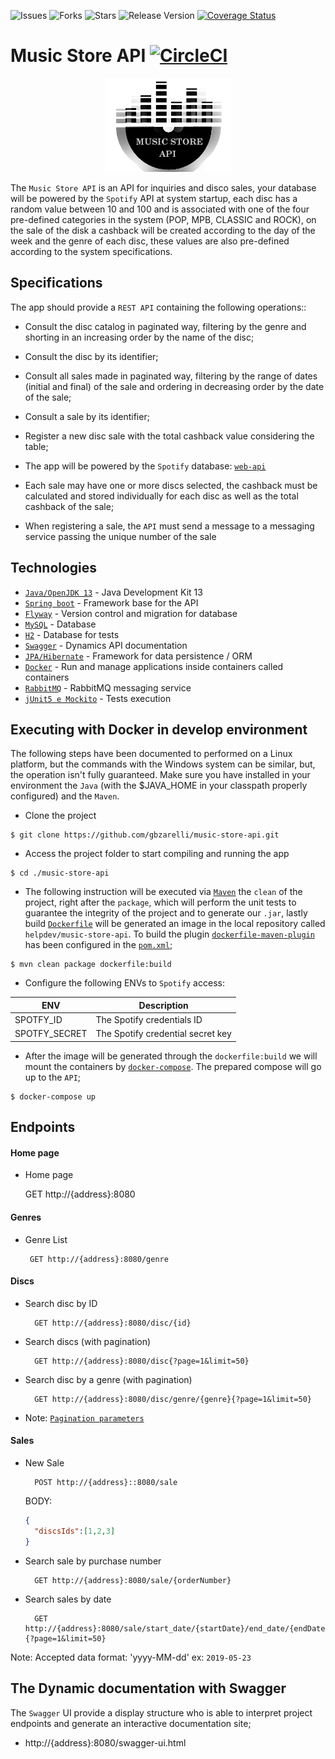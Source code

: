 ![Issues](https://img.shields.io/github/issues/gbzarelli/music-store-api.svg) 
![Forks](https://img.shields.io/github/forks/gbzarelli/music-store-api.svg) 
![Stars](https://img.shields.io/github/stars/gbzarelli/music-store-api.svg) 
![Release Version](https://img.shields.io/github/release/gbzarelli/music-store-api.svg)
[![Coverage Status](https://coveralls.io/repos/github/gbzarelli/music-store-api/badge.svg?branch=master)](https://coveralls.io/github/gbzarelli/music-store-api?branch=master)

# Music Store API [![CircleCI](https://circleci.com/gh/gbzarelli/music-store-api.svg?style=svg)](https://circleci.com/gh/gbzarelli/music-store-api)

<p align="center">
    <img src="./images/music-store-logo.png" height="150">
</p>

The `Music Store API` is an API for inquiries and disco sales,
your database will be powered by the `Spotify` API at system startup,
each disc has a random value between 10 and 100 and is associated with
one of the four pre-defined categories in the system (POP, MPB, CLASSIC and ROCK),
on the sale of the disk a cashback will be created according to the day of the week and the genre
of each disc, these values are also pre-defined according to the system specifications. 

## Specifications
 
 The app should provide a `REST API` containing the following operations::
 
- Consult the disc catalog in paginated way, filtering by the genre and shorting in an increasing 
order by the name of the disc;
- Consult the disc by its identifier;
- Consult all sales made in paginated way, filtering by the range of dates (initial and final) of 
the sale and ordering in decreasing order by the date of the sale;
- Consult a sale by its identifier;
- Register a new disc sale  with the total cashback value considering the table;
 
 - The app will be powered by the `Spotify` database: [`web-api`](https://developer.spotify.com/documentation/web-api/quick-start/)
 - Each sale may have one or more discs selected, the cashback must be calculated and stored 
 individually for each disc as well as the total cashback of the sale;
 
 - When registering a sale, the `API` must send a message to a messaging service passing the
 unique number of the sale
 
## Technologies

 - [`Java/OpenJDK 13`](https://openjdk.java.net/projects/jdk/13/) - Java Development Kit 13
 - [`Spring boot`](https://spring.io) - Framework base for the API
 - [`Flyway`](https://flywaydb.org) - Version control and migration for database
 - [`MySQL`](https://www.mysql.com) - Database
 - [`H2`](https://www.h2database.com) - Database for tests
 - [`Swagger`](https://swagger.io) - Dynamics API documentation
 - [`JPA/Hibernate`](https://hibernate.org/orm/) - Framework for data persistence / ORM
 - [`Docker`](https://www.docker.com) - Run and manage applications inside containers called containers
 - [`RabbitMQ`](https://www.rabbitmq.com) - RabbitMQ messaging service
 - [`jUnit5 e Mockito`](https://junit.org/junit5/) - Tests execution

## Executing with Docker in develop environment

The following steps have been documented to performed on a Linux platform,
but the commands with the Windows system can be similar, but, the operation isn't
fully guaranteed. Make sure you have installed in your environment the `Java` 
(with the $JAVA_HOME in your classpath properly configured) and the `Maven`.

- Clone the project

```shell
$ git clone https://github.com/gbzarelli/music-store-api.git
```

- Access the project folder to start compiling and running the app

```shell
$ cd ./music-store-api
```

- The following instruction will be executed via [`Maven`](https://maven.apache.org)
the `clean` of the project, right after the `package`, which will perform the 
unit tests to guarantee the integrity of the project and to generate our `.jar`,
lastly build [`Dockerfile`](./Dockerfile) will be generated an image
in the local repository called `helpdev/music-store-api`. To build the plugin 
[`dockerfile-maven-plugin`](https://github.com/spotify/docker-maven-plugin) 
 has been configured in the [`pom.xml`](./pom.xml);

```shell
$ mvn clean package dockerfile:build
```

- Configure the following ENVs to `Spotify` access:

| ENV | Description |
| -- | -- |
| SPOTFY_ID | The Spotify credentials ID |
| SPOTFY_SECRET | The Spotify credential secret key |

- After the image will be generated through the `dockerfile:build` we will
mount the containers by [`docker-compose`](./docker-compose.yml).
The prepared compose will go up to the `API`;

```shell
$ docker-compose up
```

## Endpoints

#### Home page
 
 - Home page 
 
   GET http://{address}:8080
 
#### Genres

 - Genre List 
  
        GET http://{address}:8080/genre

#### Discs

- Search disc by ID
 
        GET http://{address}:8080/disc/{id}
  
- Search discs (with pagination)
 
        GET http://{address}:8080/disc{?page=1&limit=50}
 
- Search disc by a genre (with pagination)
 
        GET http://{address}:8080/disc/genre/{genre}{?page=1&limit=50}
 
- Note: [`Pagination parameters`](https://docs.spring.io/spring-data/rest/docs/2.0.0.M1/reference/html/paging-chapter.html)

#### Sales

- New Sale
 
        POST http://{address}::8080/sale

   BODY: 
   ```json
   {
     "discsIds":[1,2,3]
   }
   ```
    
- Search sale by purchase number
  
        GET http://{address}:8080/sale/{orderNumber}
   
- Search sales by date
  
        GET http://{address}:8080/sale/start_date/{startDate}/end_date/{endDate}{?page=1&limit=50}
   
Note: Accepted data format: 'yyyy-MM-dd' ex: `2019-05-23`
 
## The Dynamic documentation with Swagger

The `Swagger` UI provide a display structure who is able to interpret
project endpoints and generate an interactive documentation site;

  - http://{address}:8080/swagger-ui.html
